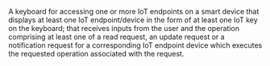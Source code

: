 A keyboard for accessing one or more IoT endpoints on a smart device that displays at least one IoT endpoint/device in the form of at least one IoT key on the keyboard; that receives inputs from the user and the operation comprising at least one of a read request, an update request or a notification request for a corresponding IoT endpoint device which executes the requested operation associated with the request.
